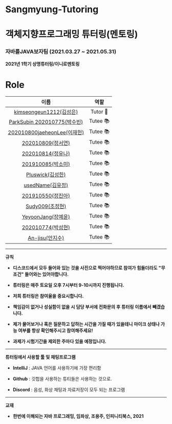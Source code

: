 # Sangmyung-Tutoring
# 객체지향프로그래밍 튜터링(멘토링)

### 자바를JAVA보자팀 (2021.03.27 ~ 2021.05.31)

**2021년 1학기 상명튜터링/이니로멘토링**

# Role

|                            이름                             |              역할              |
| :---------------------------------------------------------: | :----------------------------: |
|   [kimseongeun1212(김성은)](https://github.com/kimseongeun1212)     |       Tutor 👑        |
|   [ParkSubin 202010775(박수빈)](https://github.com/ParkSuBin01)     |       Tutee 📚        |
|   [202010800jaeheonLee(이재헌)](https://github.com/202010800jaeheonLee)     |       Tutee 📚        |
|   [202010809(정서연)](https://github.com/202010809/JAVA_Mentoring)     |       Tutee 📚        |
|   [202010814(정유나)](https://github.com/202010814)     |       Tutee 📚        |
|   [201910085(박소미)](https://github.com/201910085)     |       Tutee 📚        |
|   [Pluswick(김성한)](https://github.com/Pluswick)     |       Tutee 📚        |
|   [usedName(김유정)](https://github.com/newoldname)     |       Tutee 📚        |
|   [201910550(정진아)](https://github.com/201910550)     |       Tutee 📚        |
|   [Sudy009(조정현)](https://github.com/Sudy009)     |       Tutee 📚        |
|   [YeyoonJang(장예윤)](https://github.com/YeyoonJang)     |       Tutee 📚        |
|   [202010774(박성현)](https://github.com/202010774)     |       Tutee 📚        |
|   [An-jisu(안지수)](https://github.com/An-jisu)     |       Tutee 📚        |


-------------------

**규칙**
- **디스코드에서 모두 들어와 있는 것을 사진으로 찍어야하므로 참여가 힘들더라도 "무조건" 들어와는 있어야합니다.**

- **튜터링은 매주 토요일 오후 7시부터 9-10시까지 진행됩니다.** 

- **저희 튜터링은 참여율을 중요시합니다.**

- **책임감이 없거나 성실함이 없을 시 담당 부서에 전화문의 후 튜터링 이름에서 빼겠습니다.**

- **제가 물어보거나 혹은 질문하고 답하는 시간을 가질 때가 있을테니 마이크 상태나 가능 여부를 항상 확인해주시고 참여해주세요!**

- **과제가 시험기간을 제외한 주마다 있을 예정입니다.**

-------------------

**튜터링에서 사용할 툴 및 채팅프로그램**

- **IntelliJ** : JAVA 언어를 사용하기에 가장 편리함

- **Github** : 깃헙을 사용하는 튜티들은 사용하는 것으로.

- **Discord** : 음성, 화상 채팅과 자료저장이 모두 되는 프로그램

-------------------

**교재**
- **한번에 이해되는 자바 프로그래밍, 임좌상, 조용주, 인피니티북스, 2021**

